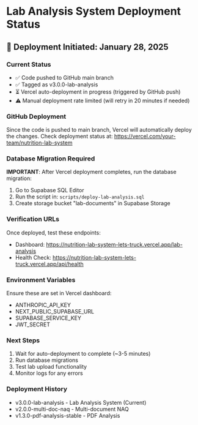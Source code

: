 # Lab Analysis System Deployment Status

## 🚀 Deployment Initiated: January 28, 2025

### Current Status
- ✅ Code pushed to GitHub main branch
- ✅ Tagged as v3.0.0-lab-analysis
- ⏳ Vercel auto-deployment in progress (triggered by GitHub push)
- ⚠️ Manual deployment rate limited (will retry in 20 minutes if needed)

### GitHub Deployment
Since the code is pushed to main branch, Vercel will automatically deploy the changes.
Check deployment status at: https://vercel.com/your-team/nutrition-lab-system

### Database Migration Required
**IMPORTANT**: After Vercel deployment completes, run the database migration:

1. Go to Supabase SQL Editor
2. Run the script in: `scripts/deploy-lab-analysis.sql`
3. Create storage bucket "lab-documents" in Supabase Storage

### Verification URLs
Once deployed, test these endpoints:
- Dashboard: https://nutrition-lab-system-lets-truck.vercel.app/lab-analysis
- Health Check: https://nutrition-lab-system-lets-truck.vercel.app/api/health

### Environment Variables
Ensure these are set in Vercel dashboard:
- ANTHROPIC_API_KEY
- NEXT_PUBLIC_SUPABASE_URL
- SUPABASE_SERVICE_KEY
- JWT_SECRET

### Next Steps
1. Wait for auto-deployment to complete (~3-5 minutes)
2. Run database migrations
3. Test lab upload functionality
4. Monitor logs for any errors

### Deployment History
- v3.0.0-lab-analysis - Lab Analysis System (Current)
- v2.0.0-multi-doc-naq - Multi-document NAQ
- v1.3.0-pdf-analysis-stable - PDF Analysis